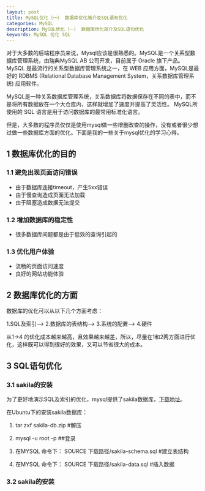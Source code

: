 ```yaml
---
layout: post
title: MySQL优化（一） 数据库优化简介及SQL语句优化
categories: MySQL 
description: MySQL优化（一） 数据库优化简介及SQL语句优化
keywords: MySQL 优化 SQL
---
```


对于大多数的后端程序员来说，Mysql应该是很熟悉的。MySQL是一个关系型数据库管理系统，由瑞典MySQL AB 公司开发，目前属于 Oracle 旗下产品。MySQL 是最流行的关系型数据库管理系统之一，在 WEB 应用方面，MySQL是最好的 RDBMS (Relational Database Management System，关系数据库管理系统) 应用软件。

MySQL是一种关系数据库管理系统，关系数据库将数据保存在不同的表中，而不是将所有数据放在一个大仓库内，这样就增加了速度并提高了灵活性。
MySQL所使用的 SQL 语言是用于访问数据库的最常用标准化语言。

但是，大多数的程序员仅仅是使用mysql做一些增删改查的操作，没有或者很少想过做一些数据库方面的优化。下面是我的一些关于mysql优化的学习心得。

## 1 数据库优化的目的

### 1.1 避免出现页面访问错误

* 由于数据库连接timeout，产生5xx错误
* 由于慢查询造成页面无法加载
* 由于阻塞造成数据无法提交

### 1.2 增加数据库的稳定性

* 很多数据库问题都是由于低效的查询引起的

### 1.3 优化用户体验

* 流畅的页面访问速度
* 良好的网站功能体验

## 2 数据库优化的方面

数据库的优化可以从以下几个方面考虑：

1.SQL及索引--> 2.数据库的表结构--> 3.系统的配置--> 4.硬件

从1->4 的优化成本越来越高，且效果越来越差，所以，尽量在1和2两方面进行优化，这样既可以得到很好的效果，又可以节省很大的成本。

## 3 SQL语句优化

### 3.1 sakila的安装

为了更好地演示SQL及索引的优化，mysql提供了sakila数据库，[下载地址](https://dev.mysql.com/doc/sakila/en/sakila-installation.html)。

在Ubuntu下的安装sakila数据库：

1. tar zxf sakila-db.zip #解压

2. mysql -u root -p ##登录

3. 在MYSQL 命令下： SOURCE 下载路径/sakila-schema.sql #建立表结构

4. 在MYSQL 命令下： SOURCE 下载路径/sakila-data.sql #插入数据

### 3.2 sakila的安装